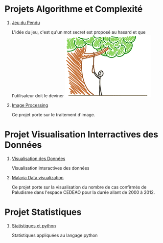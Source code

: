 # Projets Algorithme et Complexité

  1. [Jeu du Pendu](https://github.com/AYLY92/Algorithmique-et-Complexite/tree/master/Semestre1/Projet-Hangman-master)
    
      L'idée du jeu, c'est qu'un mot secret est proposé au hasard et que l'utilisateur doit le deviner
      ![](/images/pendu.png)
      
  2. [Image Processing](https://github.com/AYLY92/Algorithmique-et-Complexite/tree/master/Semestre1/Projet%20Image%20Processing)
      
      Ce projet porte sur le traitement d'image.
      
# Projet Visualisation Interractives des Données

  1. [Visualisation des Données](https://github.com/AYLY92/Projet1-de-Visualisation-des-Donnees)
      
      Visualisation interactives des données
      
  2. [Malaria Data visualization]( https://groupdataviz.github.io/Malaria_dataviz/)
      
      Ce projet porte sur la visualisation du nombre de cas confirmés de Paludisme dans l'espace CEDEAO pour la durée allant de 2000 à      2012.
  
# Projet Statistiques

  1. [Statistiques et python](https://github.com/AYLY92/Statistiques)
      
     Statistiques appliquées au langage python
  
